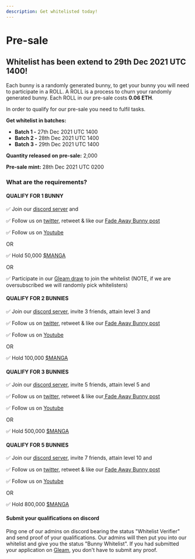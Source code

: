 ```yaml
---
description: Get whitelisted today!
---
```


# Pre-sale

## Whitelist has been extend to 29th Dec 2021 UTC 1400!

Each bunny is a randomly generated bunny, to get your bunny you will need to participate in a ROLL. A ROLL is a process to churn your randomly generated bunny. Each ROLL in our pre-sale costs **0.06 ETH**.

In order to qualify for our pre-sale you need to fulfil tasks.

**Get whitelist in batches:**

* **Batch 1 -** 27th Dec 2021 UTC 1400
* **Batch 2 -** 28th Dec 2021 UTC 1400
* **Batch 3 -** 29th Dec 2021 UTC 1400

**Quantity released on pre-sale:** 2,000

**Pre-sale mint:** 28th Dec 2021 UTC 0200

### What are the requirements?

#### QUALIFY FOR 1 BUNNY

✅ Join our [discord server](https://discord.gg/mangatoken) and

✅ Follow us on [twitter](https://twitter.com/manga\_token), retweet & like our [Fade Away Bunny post](https://twitter.com/manga\_token/status/1468668702702796800)

✅ Follow us on [Youtube](https://www.youtube.com/channel/UCfiCki\_exYQ0OrP0VzJytcg)

OR

✅ Hold 50,000 [$MANGA](https://pancakeswap.finance/swap?outputCurrency=0xc2cb89bbb5bba6e21db1dfe13493dfd7dcbabd68\&inputCurrency=0xe9e7cea3dedca5984780bafc599bd69add087d56)

OR

✅ Participate in our [Gleam draw](https://gleam.io/YvPFM/fade-away-bunny-x-manga-token-whitelist-competition) to join the whitelist (NOTE, if we are oversubscribed we will randomly pick whitelisters)

#### QUALIFY FOR 2 BUNNIES

✅ Join our [discord server](https://discord.gg/mangatoken), invite 3 friends, attain level 3 and

✅ Follow us on [twitter](https://twitter.com/manga\_token), retweet & like our [Fade Away Bunny post](https://twitter.com/manga\_token/status/1468668702702796800)

✅ Follow us on [Youtube](https://www.youtube.com/channel/UCfiCki\_exYQ0OrP0VzJytcg)

OR

✅ Hold 100,000 [$MANGA](https://pancakeswap.finance/swap?outputCurrency=0xc2cb89bbb5bba6e21db1dfe13493dfd7dcbabd68\&inputCurrency=0xe9e7cea3dedca5984780bafc599bd69add087d56)

#### QUALIFY FOR 3 BUNNIES

✅ Join our [discord server](https://discord.gg/mangatoken), invite 5 friends, attain level 5 and

✅ Follow us on [twitter](https://twitter.com/manga\_token), retweet & like our[ Fade Away Bunny post](https://twitter.com/manga\_token/status/1468668702702796800)

✅ Follow us on [Youtube](https://www.youtube.com/channel/UCfiCki\_exYQ0OrP0VzJytcg)

OR

✅ Hold 500,000 [$MANGA](https://pancakeswap.finance/swap?outputCurrency=0xc2cb89bbb5bba6e21db1dfe13493dfd7dcbabd68\&inputCurrency=0xe9e7cea3dedca5984780bafc599bd69add087d56)

#### QUALIFY FOR 5 BUNNIES

✅ Join our [discord server](https://discord.gg/mangatoken), invite 7 friends, attain level 10 and

✅ Follow us on [twitter](https://twitter.com/manga\_token), retweet & like our [Fade Away Bunny post](https://twitter.com/manga\_token/status/1468668702702796800)

✅ Follow us on [Youtube](https://www.youtube.com/channel/UCfiCki\_exYQ0OrP0VzJytcg)

OR

✅ Hold 800,000 [$MANGA](https://pancakeswap.finance/swap?outputCurrency=0xc2cb89bbb5bba6e21db1dfe13493dfd7dcbabd68\&inputCurrency=0xe9e7cea3dedca5984780bafc599bd69add087d56)

#### Submit your qualifications on discord

Ping one of our admins on discord bearing the status "Whitelist Verifier" and send proof of your qualifications. Our admins will then put you into our whitelist and give you the status "Bunny Whitelist". If you had submitted your application on [Gleam](https://gleam.io/YvPFM/fade-away-bunny-x-manga-token-whitelist-competition), you don't have to submit any proof.
